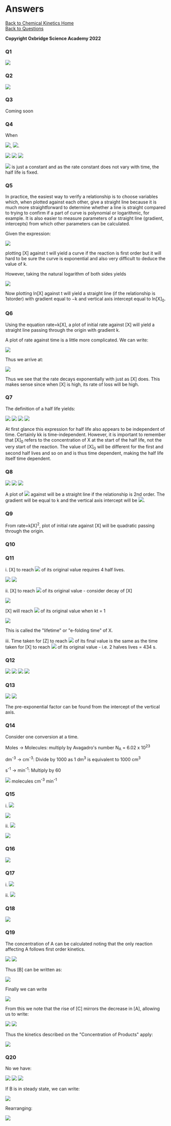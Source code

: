 # Answers

[Back to Chemical Kinetics Home](./contents.md)<br /> 
[Back to Questions](./questions.md)<br /> 

**Copyright Oxbridge Science Academy 2022**



### Q1

<img src="https://render.githubusercontent.com/render/math?math=\displaystyle rate = -\frac{d[H_2]}{dt} =-\frac{d[Br_2]}{dt} = \frac{1}{2} \frac{d[HBr]}{dt}">

### Q2

<img src="https://render.githubusercontent.com/render/math?math=\displaystyle rate = - \frac{1}{2} \frac{d[NO_2]}{dt} = \frac{d[N_2O_4]}{dt}">

### Q3
Coming soon

### Q4
When 

<img src="https://render.githubusercontent.com/render/math?math=t=t_{\frac{1}{2}}">, <img src="https://render.githubusercontent.com/render/math?math=[X]=\frac{[X]_0}{2}">. 

<img src="https://render.githubusercontent.com/render/math?math=[X] =\frac{[X]_0}{2} = [X]_0e^{-kt_{\frac{1}{2}}}">

<img src="https://render.githubusercontent.com/render/math?math=\frac{1}{2} = e^{-kt_{\frac{1}{2}}}">

<img src="https://render.githubusercontent.com/render/math?math=t_{\frac{1}{2}} = \frac{\ln 2}{2k}">

<img src="https://render.githubusercontent.com/render/math?math= \ln 2"> is just a constant and as the rate constant does not vary with time, the half life is fixed. 
 
 ### Q5

In practice, the easiest way to verify a relationship is to choose variables which, when plotted against each other, give a straight line because it is much more straightforward to determine whether a line is straight compared to trying to confirm if a part of curve is polynomial or logarithmic, for example. It is also easier to measure parameters of a straight line (gradient, intercepts) from which other parameters can be calculated. 

Given the expression:

<img src="https://render.githubusercontent.com/render/math?math=[X]=[X]_0e^{-kt}">

plotting [X] against t will yield a curve if the reaction is first order but it will hard to be sure the curve is exponential and also very difficult to deduce the value of k.

However, taking the natural logarithm of both sides yields 

<img src="https://render.githubusercontent.com/render/math?math=\ln[X]=\ln[X]_0 -kt">

Now plotting ln[X] against t will yield a straight line (if the relationship is 1storder) with gradient equal to −k and vertical axis intercept equal to ln[X]<sub>0</sub>.

### Q6

Using the equation rate=k[X], a plot of initial rate against [X] will yield a straight line passing through the origin with gradient k.

A plot of rate against time is a little more complicated. 
We can write:

<img src="https://render.githubusercontent.com/render/math?math=\displaystyle rate=-\frac{d[X]}{dt} = -\frac{d}{dt}[X]_0e^{-kt}">

Thus we arrive at:
 
<img src="https://render.githubusercontent.com/render/math?math=rate=k[X]_0e^{-kt}">

Thus we see that the rate decays exponentially with just as [X] does. This makes sense since when [X] is high, its rate of loss will be high.

### Q7
The definition of a half life yields: 
 
<img src="https://render.githubusercontent.com/render/math?math=\displaystyle \frac{1}{2}[X]_0  = \frac{[X]_0}{kt_{\frac{1}{2}}[X]_0 %2B\ 1}">

<img src="https://render.githubusercontent.com/render/math?math=\displaystyle \frac{1}{2}  = \frac{1}{kt_{\frac{1}{2}}[X]_0 %2B\ 1}">

<img src="https://render.githubusercontent.com/render/math?math=\displaystyle 2  = kt_{\frac{1}{2}}[X]_0 %2B\ 1">

<img src="https://render.githubusercontent.com/render/math?math=\displaystyle \Rightarrow t_{\frac{1}{2}}  = {\frac{1}{k[X]_0}}">


At first glance this expression for half life also appears to be independent of time. Certainly kk is time-independent. However, it is important to remember that [X]<sub>0</sub> refers to the concentration of X at the start of the half life, not the very start of the reaction. The value of [X]<sub>0</sub> will be different for the first and second half lives and so on and is thus time dependent, making the half life itself time dependent. 


### Q8

<img src="https://render.githubusercontent.com/render/math?math=\displaystyle [X]  = \frac{[X]_0}{kt[X]_0 %2B\ 1}">

<img src="https://render.githubusercontent.com/render/math?math=\displaystyle \frac{1}{[X]}  = \frac{kt[X]_0 %2B\ 1}{[X]_0}">

<img src="https://render.githubusercontent.com/render/math?math=\displaystyle \Rightarrow \frac{1}{[X]}  = kt %2B\ \frac{1}{[X]_0}">

A plot of <img src="https://render.githubusercontent.com/render/math?math=\displaystyle \frac{1}{[X]}"> against will be a straight line if the relationship is 2nd order. The gradient will be equal to k and the vertical axis intercept will be <img src="https://render.githubusercontent.com/render/math?math=\displaystyle \frac{1}{[X]_0}">.

### Q9

From rate=k[X]<sup>2</sup>, plot of initial rate against [X] will be quadratic passing through the origin. 

### Q10



### Q11

i. [X] to reach <img src="https://render.githubusercontent.com/render/math?math=\frac{1}{16}"> of its original value requires 4 half lives. 

<img src="https://render.githubusercontent.com/render/math?math=\displaystyle t_{\frac{1}{2}} = \frac{\ln 2}{k} = 217 s  ">

<img src="https://render.githubusercontent.com/render/math?math=\displaystyle \Rightarrow 217 \time 4 = 868 s  ">


ii. [X] to reach <img src="https://render.githubusercontent.com/render/math?math=\frac{1}{e}"> of its original value - consider decay of [X]

<img src="https://render.githubusercontent.com/render/math?math=\displaystyle [X] = [X]_0 e^{-kt} ">

[X] will reach <img src="https://render.githubusercontent.com/render/math?math=\frac{1}{e}"> of its original value when kt = 1

<img src="https://render.githubusercontent.com/render/math?math=\displaystyle t = \tau = \frac{1}{k} ">

This is called the "lifetime" or "e-folding time" of X.


iii. Time taken for [Z] to reach <img src="https://render.githubusercontent.com/render/math?math=\frac{3}{4}"> of its final value is the same as the time taken for [X] to reach <img src="https://render.githubusercontent.com/render/math?math=\frac{1}{4}"> of its original value - i.e. 2 halves lives = 434 s.

### Q12

<img src="https://render.githubusercontent.com/render/math?math=\displaystyle T = \frac{I}{I_0} = e^{-\epsilon c l} ">

<img src="https://render.githubusercontent.com/render/math?math=\displaystyle \Rightarrow \epsilon = -\frac{1}{cl} \ln  \frac{I}{I_0} ">

<img src="https://render.githubusercontent.com/render/math?math=\displaystyle \frac{I}{I_0} = \frac{1}{7.14} = 0.14 ">

<img src="https://render.githubusercontent.com/render/math?math=\displaystyle \epsilon = -\frac{1}{1 \times 10^{-3} \times 2} \ln (0.14) = 983 mol^{-1} dm^{3} cm^{-1}">

### Q13

<img src="https://render.githubusercontent.com/render/math?math=\displaystyle k = A e^{-\frac{E_a}{RT}} ">

<img src="https://render.githubusercontent.com/render/math?math=\displaystyle \Rightarrow \ln k = \ln A - \frac{E_a}{RT} ">

The pre-exponential factor can be found from the intercept of the vertical axis.

### Q14 

Consider one conversion at a time.

Moles → Molecules: multiply by Avagadro's number N<sub>A</sub> = 6.02 x 10<sup>23</sup>

dm<sup>-3</sup> → cm<sup>-3</sup>: Divide by 1000 as 1 dm<sup>3</sup> is equivalent to 1000 cm<sup>3</sup>

s<sup>-1</sup> → min<sup>-1</sup>: Multiply by 60

<img src="https://render.githubusercontent.com/render/math?math=\displaystyle 12 \times \frac{6.02 \times 10^{23} \times 60}{1000} = 4.3 \times 10^{23}"> molecules cm<sup>-3</sup> min<sup>-1</sup>


### Q15

i. <img src="https://render.githubusercontent.com/render/math?math=\displaystyle rate = k[A][B]">


<img src="https://render.githubusercontent.com/render/math?math=\displaystyle units = \frac{mol dm^{-3}s^{-1}}{mol^2 dm^{-6}=mol^{-1}dm^3s^{-1}}">


ii. <img src="https://render.githubusercontent.com/render/math?math=\displaystyle rate = k[A]^2[B]^{\frac{5}{2}}">


<img src="https://render.githubusercontent.com/render/math?math=\displaystyle units = \frac{mol dm^{-3}s^{-1}}{mol^{\frac{9}{2}} dm^{-\frac{21}{2}}} = mol^{-\frac{9}{2}}dm^{\frac{15}{2}}s^{-1}">

### Q16

<img src="https://render.githubusercontent.com/render/math?math=\displaystyle E_{a-1} = E_{a1} - \Delta H">

### Q17

i. <img src="https://render.githubusercontent.com/render/math?math=\displaystyle k_1 = A_1 e^{-\frac{E_{a1}}{RT}}">

ii. <img src="https://render.githubusercontent.com/render/math?math=\displaystyle k_{-1} = A_{-1} e^{-\frac{E_{a-1}}{RT}}">

### Q18

<img src="https://render.githubusercontent.com/render/math?math=\displaystyle \frac{d[O]}{dt} = 2k_1[O_2] %2B\ k_2[O_3] - k_3[O][O_2][M] - k_4[O][O_3]">

### Q19

The concentration of A can be calculated noting that the only reaction affecting A follows first order kinetics.

<img src="https://render.githubusercontent.com/render/math?math=\displaystyle \frac{d[A]}{dt} = k_1[A]">
 
<img src="https://render.githubusercontent.com/render/math?math=\displaystyle \Rightarrow [A]=[A]_0 e^{-k_1t}">

Thus [B] can be written as:

<img src="https://render.githubusercontent.com/render/math?math=\displaystyle \Rightarrow [B]=\frac{k_1}{k_2}[A] = \frac{k_1}{k_2} [A]_0 e^{-k_1t}">

Finally we can write

<img src="https://render.githubusercontent.com/render/math?math=\displaystyle \frac{d[C]}{dt} = k_2[B] = k_1[A]">

From this we note that the rise of [C] mirrors the decrease in [A], allowing us to write:

<img src="https://render.githubusercontent.com/render/math?math=\displaystyle -\Delta [A] = \Delta [C]">

<img src="https://render.githubusercontent.com/render/math?math=\displaystyle [C] = [A]_0 - [A]">

Thus the kinetics described on the "Concentration of Products" apply:

<img src="https://render.githubusercontent.com/render/math?math=\displaystyle [C] = [A]_0(1-e^{-k_1t})">

### Q20

No we have:

<img src="https://render.githubusercontent.com/render/math?math=\displaystyle \frac{d[A]}{dt} = -k_1[A] %2B\ k_{-1}[B]">

<img src="https://render.githubusercontent.com/render/math?math=\displaystyle \frac{d[B]}{dt} = k_1[A] - k_{-1}[B] - k_{2}[B] %2B\ k_{-2}[C]">

<img src="https://render.githubusercontent.com/render/math?math=\displaystyle \frac{d[C]}{dt} = k_2[B] - k_{-2}[C]">

If B is in steady state, we can write:

<img src="https://render.githubusercontent.com/render/math?math=\displaystyle \frac{d[B]}{dt} = k_1[A] - k_{-1}[B] - k_{2}[B] %2B\ k_{-2}[C] = 0">

Rearranging:

<img src="https://render.githubusercontent.com/render/math?math=\displaystyle [B]_{ss} = \frac{k_1[A] %2B\ k_{-2}[C]}{k_{-1} %2B\ k_{2}}">

